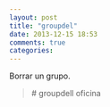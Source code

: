 ```yaml
---
layout: post
title: "groupdel"
date: 2013-12-15 18:53
comments: true
categories: 
---
```

Borrar un grupo.

>\# groupdell oficina

